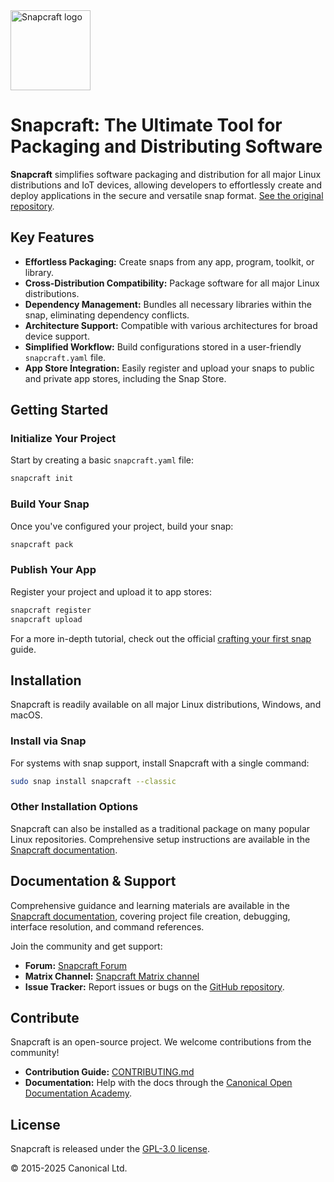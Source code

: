 <img src="https://dashboard.snapcraft.io/site_media/appmedia/2018/04/Snapcraft-logo-bird.png" alt="Snapcraft logo" style="height: 128px; display: block">

# Snapcraft: The Ultimate Tool for Packaging and Distributing Software

**Snapcraft** simplifies software packaging and distribution for all major Linux distributions and IoT devices, allowing developers to effortlessly create and deploy applications in the secure and versatile snap format.  [See the original repository](https://github.com/canonical/snapcraft).

## Key Features

*   **Effortless Packaging:**  Create snaps from any app, program, toolkit, or library.
*   **Cross-Distribution Compatibility:**  Package software for all major Linux distributions.
*   **Dependency Management:**  Bundles all necessary libraries within the snap, eliminating dependency conflicts.
*   **Architecture Support:** Compatible with various architectures for broad device support.
*   **Simplified Workflow:** Build configurations stored in a user-friendly `snapcraft.yaml` file.
*   **App Store Integration:** Easily register and upload your snaps to public and private app stores, including the Snap Store.

## Getting Started

### Initialize Your Project

Start by creating a basic `snapcraft.yaml` file:

```bash
snapcraft init
```

### Build Your Snap

Once you've configured your project, build your snap:

```bash
snapcraft pack
```

### Publish Your App

Register your project and upload it to app stores:

```bash
snapcraft register
snapcraft upload
```

For a more in-depth tutorial, check out the official [crafting your first snap](https://documentation.ubuntu.com/snapcraft/stable/tutorials/craft-a-snap) guide.

## Installation

Snapcraft is readily available on all major Linux distributions, Windows, and macOS.

### Install via Snap

For systems with snap support, install Snapcraft with a single command:

```bash
sudo snap install snapcraft --classic
```

### Other Installation Options

Snapcraft can also be installed as a traditional package on many popular Linux repositories. Comprehensive setup instructions are available in the [Snapcraft documentation](https://documentation.ubuntu.com/snapcraft/stable/how-to/setup/set-up-snapcraft).

## Documentation & Support

Comprehensive guidance and learning materials are available in the [Snapcraft documentation](https://documentation.ubuntu.com/snapcraft/stable), covering project file creation, debugging, interface resolution, and command references.

Join the community and get support:

*   **Forum:** [Snapcraft Forum](https://forum.snapcraft.io)
*   **Matrix Channel:** [Snapcraft Matrix channel](https://matrix.to/#/#snapcraft:ubuntu.com)
*   **Issue Tracker:** Report issues or bugs on the [GitHub repository](https://github.com/canonical/snapcraft/issues).

## Contribute

Snapcraft is an open-source project. We welcome contributions from the community!

*   **Contribution Guide:** [CONTRIBUTING.md](CONTRIBUTING.md)
*   **Documentation:** Help with the docs through the [Canonical Open Documentation Academy](https://github.com/canonical/open-documentation-academy).

## License

Snapcraft is released under the [GPL-3.0 license](LICENSE).

© 2015-2025 Canonical Ltd.